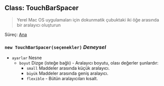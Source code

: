 ## Class: TouchBarSpacer

> Yerel Mac OS uygulamaları için dokunmatik çubuktaki iki öğe arasında bir aralayıcı oluşturun

Süreç: [Ana](../tutorial/quick-start.md#main-process)

### `new TouchBarSpacer(seçenekler)` *Deneysel*

* `ayarlar` Nesne 
  * `boyut` Dizge (isteğe bağlı) - Aralayıcı boyutu, olası değerler şunlardır: 
    * `small` Maddeler arasında küçük aralayıcı.
    * `büyük` Maddeler arasında geniş aralayıcı.
    * `flexible` - Bütün aralayıcıları kısalt.